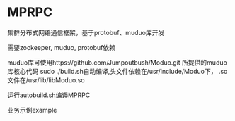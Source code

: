 # MPRPC
集群分布式网络通信框架，基于protobuf、muduo库开发

需要zookeeper, muduo, protobuf依赖

muduo库可使用https://github.com/Jumpoutbush/Moduo.git 所提供的muduo库核心代码
sudo ./build.sh自动编译,头文件依赖在/usr/include/Moduo下， .so文件在/usr/lib/libModuo.so

运行autobuild.sh编译MPRPC

业务示例example
